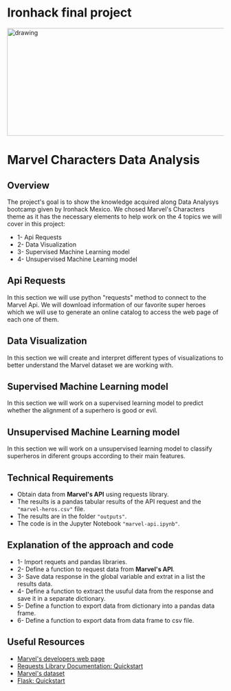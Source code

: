 # Ironhack final project

<!-- ![Marvel](./imgs/avengers.gif) -->
<img src="./static/avengers.gif" alt="drawing" height='250' width="1000"/>

# Marvel Characters Data Analysis

## Overview
The project's goal is to show the knowledge acquired along Data Analysys bootcamp given by Ironhack Mexico.
We chosed Marvel's Characters theme as it has the necessary elements to help work on the 4 topics we will cover in this project:

* 1- Api Requests
* 2- Data Visualization
* 3- Supervised Machine Learning model
* 4- Unsupervised Machine Learning model

## Api Requests
In this section we will use python "requests" method to connect to the Marvel Api.
We will download information of our favorite super heroes which we will use to generate an online catalog to access the web page of each one of them.

## Data Visualization
In this section we will create and interpret different types of visualizations to better understand the Marvel dataset we are working with.

## Supervised Machine Learning model
In this section we will work on a supervised learning model to predict whether the alignment of a superhero is good or evil.

## Unsupervised Machine Learning model
In this section we will work on a unsupervised learning model to classify superheros in diferent groups according to their main features.

## Technical Requirements
* Obtain data from **Marvel's API** using requests library.
* The results is a pandas tabular results of the API request and the ``"marvel-heros.csv"`` file.
* The results are in the folder ``"outputs"``.
* The code is in the Jupyter Notebook ``"marvel-api.ipynb"``.

## Explanation of the approach and code
* 1- Import requets and pandas libraries.
* 2- Define a function to request data from **Marvel's API**.
* 3- Save data response in the global variable and extrat in a list the results data.
* 4- Define a function to extract the usuful data from the response and save it in a separate dictionary.
* 5- Define a function to export data from dictionary into a pandas data frame.
* 6- Define a function to export data from data frame to csv file.

## Useful Resources

* [Marvel's developers web page](https://developer.marvel.com/)
* [Requests Library Documentation: Quickstart](http://docs.python-requests.org/en/master/user/quickstart/)
* [Marvel's dataset](https://www.kaggle.com/dannielr/marvel-superheroes)
* [Flask: Quickstart](https://flask.palletsprojects.com/en/2.0.x/quickstart/)
